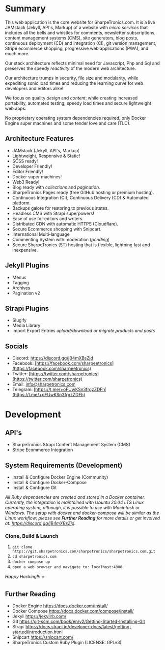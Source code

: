 # Summary
This web application is the core website for SharpeTronics.com. It is a live JAMstack (Jekyll, API's, Markup) of a website with *micro services* that includes all the bells and whistles for comments, newsletter subscriptions, content management systems (CMS), site generators, blog posts, continuous deployment (CD) and integration (CI), git version management, Stripe ecommerce shopping, progressive web applications (PWA), and much more.

Our stack architecture reflects minimal need for Javascript, Php and Sql and preserves the speedy *reactivity* of the modern web architecture. 

Our architecture trumps in security, file size and modularity, while expediting sonic load times and reducing the learning curve for web developers and editors alike!

We focus on quality *design* and *content*; while creating increased portability, automated testing, speedy load times and secure lightweight web apps.

No proprietary operating system dependencies required, only Docker Engine super machines and some tender love and care (TLC).

## Architecture Features
* JAMstack (Jekyll, API's, Markup)
* Lightweight, Responsive & Static!
* SCSS ready!
* Developer Friendly!
* Editor Friendly!
* Docker super machines!
* Web3 Ready!
* Blog ready with *collections* and *pagination*.
* SharpeTronics Pages ready (free GitHub hosting or premium hosting).
* Continuous Integration (CI), Continuous Delivery (CD) & Automated platform.
* Backups galore for restoring to previous states.
* Headless CMS with Strapi superpowers!
* Ease of use for editors and writers.
* Distributed CDN with automatic HTTPS (Cloudflare).
* Secure Ecommerce shopping with Snipcart.
* International Multi-language
* Commenting System with moderation (*pending*)
* Secure SharpeTronics (ST) hosting that is flexible, lightning fast and inexpensive.

## Jekyll Plugins
* Menus
* Tagging
* Archives
* Pagination v2

## Strapi Plugins
* Slugify
* Media Library
* Import Export Entries *upload/download or migrate products and posts*

## Socials
* Discord: https://discord.gg/jB4mXBsZjd
* Facebook: [https://facebook.com/sharpeetronics](https://facebook.com/sharpeetronics)
* Twitter: [https://twitter.com/sharpetronics](https://twitter.com/sharpetronics)
* Email: info@sharpetronics.com
* Telegram: [https://t.me/+oFUwKSn3frgzZDFh](https://t.me/+oFUwKSn3frgzZDFh)

# Development

## API's
* SharpeTronics Strapi Content Management System (CMS)
* Stripe Ecommerce Integration

## System Requirements (Development)
* Install & Configure Docker Engine (Community)
* Install & Configure Docker-Compose
* Install & Configure Git

*All Ruby dependencies are created and stored in a Docker container.*
*Currently, the integration is maintained with Ubuntu 20.04 LTS Linux operating system, although, it is possible to use with Macintosh or Windows. The setup with docker and docker-compose will be similar as the Linux workflow; please see **Further Reading** for more details or get involved at: https://discord.gg/jB4mXBsZjd.*

### Clone, Build & Launch
1. ```git clone https://git.sharpetronics.com/sharpetronics/sharpetronics.com.git```
2. ```cd sharpetronics.com```
3. ```docker compose up```
4. ```open a web browser and navigate to: localhost:4000```

*Happy Hacking!!!* :star:

## Further Reading
* Docker Engine https://docs.docker.com/install/
* Docker Compose https://docs.docker.com/compose/install/
* Jekyll https://jekyllrb.com/
* Git https://git-scm.com/book/en/v2/Getting-Started-Installing-Git
* Strapi https://docs.strapi.io/developer-docs/latest/getting-started/introduction.html
* Snipcart https://snipcart.com/
* SharpeTronics Custom Ruby Plugin (LICENSE: GPLv3)
